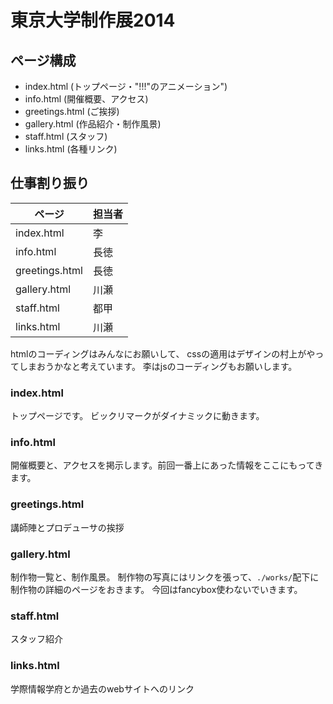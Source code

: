 # 東京大学制作展2014

## ページ構成

- index.html (トップページ・"!!!"のアニメーション")
- info.html (開催概要、アクセス)
- greetings.html (ご挨拶)
- gallery.html (作品紹介・制作風景)
- staff.html (スタッフ)
- links.html (各種リンク)

## 仕事割り振り

| ページ | 担当者 |
|---|---|
| index.html | 李 |
| info.html | 長徳 |
| greetings.html | 長徳 |
| gallery.html | 川瀬 |
| staff.html | 都甲 |
| links.html | 川瀬 |

htmlのコーディングはみんなにお願いして、
cssの適用はデザインの村上がやってしまおうかなと考えています。
李はjsのコーディングもお願いします。

### index.html
トップページです。
ビックリマークがダイナミックに動きます。

### info.html
開催概要と、アクセスを掲示します。前回一番上にあった情報をここにもってきます。

### greetings.html
講師陣とプロデューサの挨拶

### gallery.html
制作物一覧と、制作風景。
制作物の写真にはリンクを張って、```./works/```配下に制作物の詳細のページをおきます。
今回はfancybox使わないでいきます。

### staff.html
スタッフ紹介

### links.html
学際情報学府とか過去のwebサイトへのリンク








